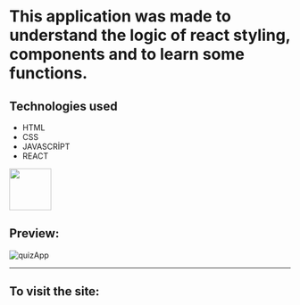 # This application was made to understand the logic of react styling, components and to learn some functions.

## Technologies used

- HTML
- CSS
- JAVASCRİPT
- REACT

<img src="https://skillicons.dev/icons?i=javascript,vite,html,css,react" height="75" />

## Preview:

![quizApp](https://github.com/IbrahimBooz/PatikaFullStackBootcamp/assets/109763478/fdb13dd4-f1c1-4b30-958c-fa139be12923)


<hr>

## To visit the site:

